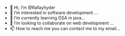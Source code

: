 - 👋 Hi, I’m @Rafayhyder
- 👀 I’m interested in software development ...
- 🌱 I’m currently learning DSA in java...
- 💞️ I’m looking to collaborate on web development ...
- 📫 How to reach me you can contact me to my email...

<!---
Rafayhyder/Rafayhyder is a ✨ special ✨ repository because its `README.md` (this file) appears on your GitHub profile.
You can click the Preview link to take a look at your changes.
--->
